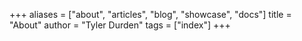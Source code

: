 +++
aliases = ["about", "articles", "blog", "showcase", "docs"]
title = "About"
author = "Tyler Durden"
tags = ["index"]
+++
